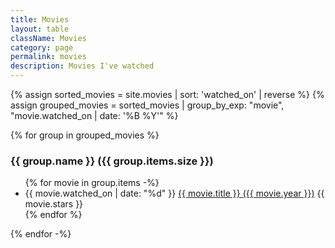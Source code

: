 ```yaml
---
title: Movies
layout: table
className: Movies
category: page
permalink: movies
description: Movies I've watched
---
```


{% assign sorted_movies = site.movies | sort: 'watched_on' | reverse %}
{% assign grouped_movies = sorted_movies | group_by_exp: "movie", "movie.watched_on | date: '%B %Y'" %}

{% for group in grouped_movies %}

### {{ group.name }} ({{ group.items.size }})

<ul class="Movie__list">
{% for movie in group.items -%}
<li>
<span class="Movie__listDate">{{ movie.watched_on | date: "%d" }}</span>
<a href="https://letterboxd.com/javier/film/{{ movie.permalink }}">{{ movie.title }} ({{ movie.year }})</a>
<span>{{ movie.stars }}</span> 
</li>
{% endfor %}
</ul>
{% endfor -%}
